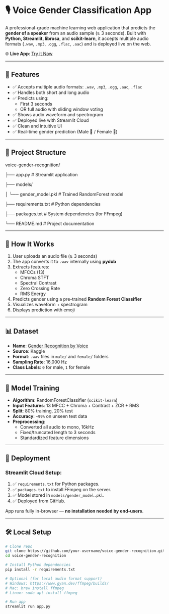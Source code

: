 # 🎙️ Voice Gender Classification App

A professional-grade machine learning web application that predicts the **gender of a speaker** from an audio sample (≥ 3 seconds). Built with **Python, Streamlit, librosa**, and **scikit-learn**, it accepts multiple audio formats (`.wav`, `.mp3`, `.ogg`, `.flac`, `.aac`) and is deployed live on the web.

🌐 **Live App**: [Try it Now](https://gendervoiceclassification-26dw4k2cfugsakhys6vyd8.streamlit.app/)

---

## 📌 Features

- ✅ Accepts multiple audio formats: `.wav`, `.mp3`, `.ogg`, `.aac`, `.flac`
- ✅ Handles both short and long audio
- ✅ Predicts using:
  - First 3 seconds
  - OR full audio with sliding window voting
- ✅ Shows audio waveform and spectrogram
- ✅ Deployed live with Streamlit Cloud
- ✅ Clean and intuitive UI
- ✅ Real-time gender prediction (Male 👨 / Female 👩)

---

## 📂 Project Structure

voice-gender-recognition/

├── app.py # Streamlit application

├── models/

│ └── gender_model.pkl # Trained RandomForest model

├── requirements.txt # Python dependencies

├── packages.txt # System dependencies (for FFmpeg)

└── README.md # Project documentation

---

## 🎯 How It Works

1. User uploads an audio file (≥ 3 seconds)
2. The app converts it to `.wav` internally using **pydub**
3. Extracts features:
   - MFCCs (13)
   - Chroma STFT
   - Spectral Contrast
   - Zero Crossing Rate
   - RMS Energy
4. Predicts gender using a pre-trained **Random Forest Classifier**
5. Visualizes waveform + spectrogram
6. Displays prediction with emoji

---

## 📊 Dataset

- **Name**: [Gender Recognition by Voice](https://www.kaggle.com/datasets/murtadhanajim/gender-recognition-by-voiceoriginal)
- **Source**: Kaggle
- **Format**: `.wav` files in `male/` and `female/` folders
- **Sampling Rate**: 16,000 Hz
- **Class Labels**: `0` for male, `1` for female

---

## 🧠 Model Training

- **Algorithm**: RandomForestClassifier (`scikit-learn`)
- **Input Features**: 13 MFCC + Chroma + Contrast + ZCR + RMS
- **Split**: 80% training, 20% test
- **Accuracy**: `~99%` on unseen test data
- **Preprocessing**:
  - Converted all audio to mono, 16kHz
  - Fixed/truncated length to 3 seconds
  - Standardized feature dimensions

---

## 🚀 Deployment

### Streamlit Cloud Setup:

1. ✅ `requirements.txt` for Python packages.
2. ✅ `packages.txt` to install FFmpeg on the server.
3. ✅ Model stored in `models/gender_model.pkl`.
4. ✅ Deployed from GitHub.

App runs fully in-browser — **no installation needed by end-users**.

---

## 🛠️ Local Setup

```bash
# Clone repo
git clone https://github.com/your-username/voice-gender-recognition.git
cd voice-gender-recognition

# Install Python dependencies
pip install -r requirements.txt

# Optional (for local audio format support)
# Windows: https://www.gyan.dev/ffmpeg/builds/
# Mac: brew install ffmpeg
# Linux: sudo apt install ffmpeg

# Run app
streamlit run app.py
